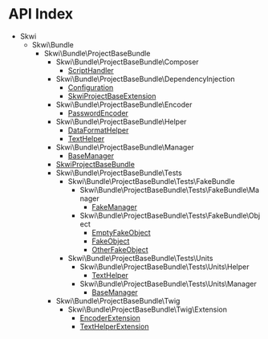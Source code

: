 API Index
=========

* Skwi
    * Skwi\Bundle
        * Skwi\Bundle\ProjectBaseBundle
            * Skwi\Bundle\ProjectBaseBundle\Composer
                * [ScriptHandler](Skwi-Bundle-ProjectBaseBundle-Composer-ScriptHandler.md)
            * Skwi\Bundle\ProjectBaseBundle\DependencyInjection
                * [Configuration](Skwi-Bundle-ProjectBaseBundle-DependencyInjection-Configuration.md)
                * [SkwiProjectBaseExtension](Skwi-Bundle-ProjectBaseBundle-DependencyInjection-SkwiProjectBaseExtension.md)
            * Skwi\Bundle\ProjectBaseBundle\Encoder
                * [PasswordEncoder](Skwi-Bundle-ProjectBaseBundle-Encoder-PasswordEncoder.md)
            * Skwi\Bundle\ProjectBaseBundle\Helper
                * [DataFormatHelper](Skwi-Bundle-ProjectBaseBundle-Helper-DataFormatHelper.md)
                * [TextHelper](Skwi-Bundle-ProjectBaseBundle-Helper-TextHelper.md)
            * Skwi\Bundle\ProjectBaseBundle\Manager
                * [BaseManager](Skwi-Bundle-ProjectBaseBundle-Manager-BaseManager.md)
            * [SkwiProjectBaseBundle](Skwi-Bundle-ProjectBaseBundle-SkwiProjectBaseBundle.md)
            * Skwi\Bundle\ProjectBaseBundle\Tests
                * Skwi\Bundle\ProjectBaseBundle\Tests\FakeBundle
                    * Skwi\Bundle\ProjectBaseBundle\Tests\FakeBundle\Manager
                        * [FakeManager](Skwi-Bundle-ProjectBaseBundle-Tests-FakeBundle-Manager-FakeManager.md)
                    * Skwi\Bundle\ProjectBaseBundle\Tests\FakeBundle\Object
                        * [EmptyFakeObject](Skwi-Bundle-ProjectBaseBundle-Tests-FakeBundle-Object-EmptyFakeObject.md)
                        * [FakeObject](Skwi-Bundle-ProjectBaseBundle-Tests-FakeBundle-Object-FakeObject.md)
                        * [OtherFakeObject](Skwi-Bundle-ProjectBaseBundle-Tests-FakeBundle-Object-OtherFakeObject.md)
                * Skwi\Bundle\ProjectBaseBundle\Tests\Units
                    * Skwi\Bundle\ProjectBaseBundle\Tests\Units\Helper
                        * [TextHelper](Skwi-Bundle-ProjectBaseBundle-Tests-Units-Helper-TextHelper.md)
                    * Skwi\Bundle\ProjectBaseBundle\Tests\Units\Manager
                        * [BaseManager](Skwi-Bundle-ProjectBaseBundle-Tests-Units-Manager-BaseManager.md)
            * Skwi\Bundle\ProjectBaseBundle\Twig
                * Skwi\Bundle\ProjectBaseBundle\Twig\Extension
                    * [EncoderExtension](Skwi-Bundle-ProjectBaseBundle-Twig-Extension-EncoderExtension.md)
                    * [TextHelperExtension](Skwi-Bundle-ProjectBaseBundle-Twig-Extension-TextHelperExtension.md)

